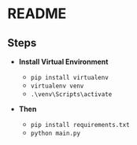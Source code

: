 # README

## Steps 
- **Install Virtual Environment**
    - `pip install virtualenv`
    - `virtualenv venv`
    - `.\venv\Scripts\activate`

- **Then**
    - `pip install requirements.txt`
    - `python main.py`

